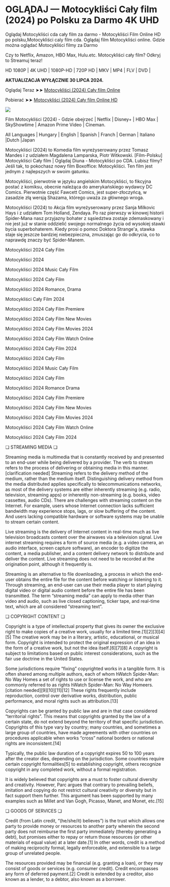 # OGLĄDAJ — Motocykliści Cały film (2024) po Polsku za Darmo 4K UHD

Oglądaj Motocykliści cda cały film za darmo - Motocykliści Film Online HD po polsku,Motocykliści caly film cda. Oglądaj film Motocykliści online. Gdzie można oglądać Motocykliści filmy za Darmo

Czy to Netflix, Amazon, HBO Max, Hulu.etc. Motocykliści cały film? Odkryj to Streamuj teraz!

HD 1080P | 4K UHD | 1080P-HD | 720P HD | MKV | MP4 | FLV | DVD |

**AKTUALIZACJA WYŁĄCZNIE 30 LIPCA 2024.**

Oglądaj Teraz ➤➤ [Motocykliści (2024) Cały film Online](https://weflix.cloud/movie/1008409/the-bikeriders.html?github)

Pobierać ➤➤ [Motocykliści (2024) Cały film Online HD](https://weflix.cloud/movie/1008409/the-bikeriders.html?github)

<p dir="auto"><a href="https://weflix.cloud/movie/1008409/the-bikeriders.html?github" rel="nofollow"><img src="https://camo.githubusercontent.com/917e6ed5c302499242165dcc02bdbce85c075fd21b35918eb9c0b771855261b8/68747470733a2f2f7374617469632e7769787374617469632e636f6d2f6d656469612f6232343966395f61646163386637306662336634356238383639313639366337376465313866337e6d76322e676966" style="max-width: 100%;"></a>
<span>
<a href="https://weflix.cloud/movie/1008409/the-bikeriders.html?github" rel="nofollow">
</a></span></p>

Film Motocykliści (2024) - Gdzie obejrzeć | Netflix | Disney+ | HBO Max | SkyShowtime | Amazon Prime Video | Cineman.

All Languages | Hungary | English | Spanish | Franch | German | Italiano |Dutch |Japan

Motocykliści (2024) to Komedia film wyreżyserowany przez Tomasz Mandes i z udziałem Magdalena Lamparska, Piotr Witkowski. [Film-Polsku] Motocykliści Cały film | Oglądaj Diuna - Motocykliści po CDA. Lubisz filmy? Jeśli tak, to pokochasz nowy film Boxoffice: Motocykliści. Ten film jest jednym z najlepszych w swoim gatunku.

Motocykliści, pierwotnie w języku angielskim Motocykliści, to fikcyjna postać z komiksu, obecnie należąca do amerykańskiego wydawcy DC Comics. Pierwotnie część Fawcett Comics, jest super-złoczyńcą, w zasadzie złą wersją Shazama, którego uważa za głównego wroga.

Motocykliści (2024) to Akcja film wyreżyserowany przez Sanja Milkovic Hays i z udziałem Tom Holland, Zendaya. Po raz pierwszy w kinowej historii Spider-Mana nasz przyjazny bohater z sąsiedztwa zostaje zdemaskowany i nie jest już w stanie oddzielić swojego normalnego życia od wysokiej stawki bycia superbohaterem. Kiedy prosi o pomoc Doktora Strange'a, stawka staje się jeszcze bardziej niebezpieczna, zmuszając go do odkrycia, co to naprawdę znaczy być Spider-Manem.

Motocykliści 2024 Cały Film

Motocykliści 2024

Motocykliści 2024 Music Cały Film

Motocykliści 2024 Cały Film

Motocykliści 2024 Romance, Drama

Motocykliści Cały Film 2024

Motocykliści 2024 Cały Film Premiere

Motocykliści 2024 Cały Film New Movies

Motocykliści 2024 Cały Film Movies 2024

Motocykliści 2024 Cały Film Watch Online

Motocykliści 2024 Cały Film 2024

Motocykliści 2024 Cały Film

Motocykliści 2024 Music Cały Film

Motocykliści 2024 Cały Film

Motocykliści 2024 Romance Drama

Motocykliści 2024 Cały Film Premiere

Motocykliści 2024 Cały Film New Movies

Motocykliści 2024 Cały Film Movies 2024

Motocykliści 2024 Cały Film Watch Online

Motocykliści 2024 Cały Film 2024

❏ STREAMING MEDIA ❏

Streaming media is multimedia that is constantly received by and presented to an end-user while being delivered by a provider. The verb to stream refers to the process of delivering or obtaining media in this manner.[clarification needed] Streaming refers to the delivery method of the medium, rather than the medium itself. Distinguishing delivery method from the media distributed applies specifically to telecommunications networks, as most of the delivery systems are either inherently streaming (e.g. radio, television, streaming apps) or inherently non-streaming (e.g. books, video cassettes, audio CDs). There are challenges with streaming content on the Internet. For example, users whose Internet connection lacks sufficient bandwidth may experience stops, lags, or slow buffering of the content. And users lacking compatible hardware or software systems may be unable to stream certain content.

Live streaming is the delivery of Internet content in real-time much as live television broadcasts content over the airwaves via a television signal. Live internet streaming requires a form of source media (e.g. a video camera, an audio interface, screen capture software), an encoder to digitize the content, a media publisher, and a content delivery network to distribute and deliver the content. Live streaming does not need to be recorded at the origination point, although it frequently is.

Streaming is an alternative to file downloading, a process in which the end-user obtains the entire file for the content before watching or listening to it. Through streaming, an end-user can use their media player to start playing digital video or digital audio content before the entire file has been transmitted. The term “streaming media” can apply to media other than video and audio, such as live closed captioning, ticker tape, and real-time text, which are all considered “streaming text”.

❏ COPYRIGHT CONTENT ❏

Copyright is a type of intellectual property that gives its owner the exclusive right to make copies of a creative work, usually for a limited time.[1][2][3][4][5] The creative work may be in a literary, artistic, educational, or musical form. Copyright is intended to protect the original expression of an idea in the form of a creative work, but not the idea itself.[6][7][8] A copyright is subject to limitations based on public interest considerations, such as the fair use doctrine in the United States.

Some jurisdictions require “fixing” copyrighted works in a tangible form. It is often shared among multiple authors, each of whom hWatch Spider-Man: No Way Homes a set of rights to use or license the work, and who are commonly referred to as rights hWatch Spider-Man: No Way Homeers.[citation needed][9][10][11][12] These rights frequently include reproduction, control over derivative works, distribution, public performance, and moral rights such as attribution.[13]

Copyrights can be granted by public law and are in that case considered “territorial rights”. This means that copyrights granted by the law of a certain state, do not extend beyond the territory of that specific jurisdiction. Copyrights of this type vary by country; many countries, and sometimes a large group of countries, have made agreements with other countries on procedures applicable when works “cross” national borders or national rights are inconsistent.[14]

Typically, the public law duration of a copyright expires 50 to 100 years after the creator dies, depending on the jurisdiction. Some countries require certain copyright formalities[5] to establishing copyright, others recognize copyright in any completed work, without a formal registration.

It is widely believed that copyrights are a must to foster cultural diversity and creativity. However, Parc argues that contrary to prevailing beliefs, imitation and copying do not restrict cultural creativity or diversity but in fact support them further. This argument has been supported by many examples such as Millet and Van Gogh, Picasso, Manet, and Monet, etc.[15]

❏ GOODS OF SERVICES ❏

Credit (from Latin credit, “(he/she/it) believes”) is the trust which allows one party to provide money or resources to another party wherein the second party does not reimburse the first party immediately (thereby generating a debt), but promises either to repay or return those resources (or other materials of equal value) at a later date.[1] In other words, credit is a method of making reciprocity formal, legally enforceable, and extensible to a large group of unrelated people.

The resources provided may be financial (e.g. granting a loan), or they may consist of goods or services (e.g. consumer credit). Credit encompasses any form of deferred payment.[2] Credit is extended by a creditor, also known as a lender, to a debtor, also known as a borrower.
